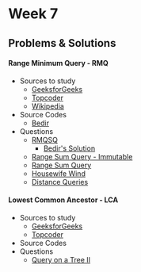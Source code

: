# Week 7

## Problems & Solutions
#### Range Minimum Query - RMQ
  - Sources to study
    - [GeeksforGeeks](http://www.geeksforgeeks.org/segment-tree-set-1-range-minimum-query/)
    - [Topcoder](https://www.topcoder.com/community/data-science/data-science-tutorials/range-minimum-query-and-lowest-common-ancestor/)
    - [Wikipedia](https://en.wikipedia.org/wiki/Range_minimum_query)
  - Source Codes
    - [Bedir](https://github.com/BedirT/AlgorithmsL/blob/master/Algorithms/Math/RMQ.cpp)
  - Questions
    - [RMQSQ](http://www.spoj.com/problems/RMQSQ/)
      - [Bedir's Solution](https://github.com/BedirT/AlgorithmsL/blob/master/Problems/Curriculum%20Q's/Week%207/RMQSQ.cpp)
    - [Range Sum Query - Immutable](https://leetcode.com/problems/range-sum-query-immutable/)
    - [Range Sum Query](https://leetcode.com/problems/range-sum-query-mutable/)
    - [Housewife Wind](http://poj.org/problem?id=2763)
    - [Distance Queries](http://poj.org/problem?id=1986)
    
#### Lowest Common Ancestor - LCA
  - Sources to study
    - [GeeksforGeeks](http://www.geeksforgeeks.org/lowest-common-ancestor-binary-tree-set-1/)
    - [Topcoder](https://www.topcoder.com/community/data-science/data-science-tutorials/range-minimum-query-and-lowest-common-ancestor/)
  - Source Codes
  - Questions
    - [Query on a Tree II](http://www.spoj.com/problems/QTREE2/)